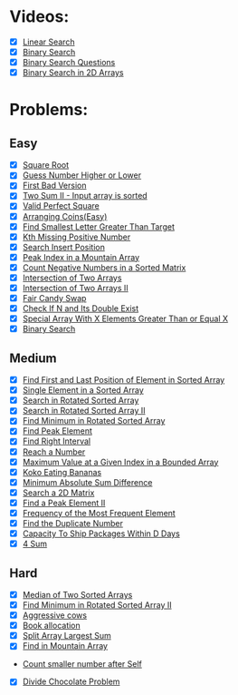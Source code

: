 # Videos:
- [X] [Linear Search](https://youtu.be/_HRA37X8N_Q)
- [X] [Binary Search](https://youtu.be/f6UU7V3szVw)
- [X] [Binary Search Questions](https://youtu.be/W9QJ8HaRvJQ)
- [X] [Binary Search in 2D Arrays](https://youtu.be/enI_KyGLYPo)

# Problems:

## Easy
- [X] [Square Root](https://leetcode.com/problems/sqrtx/)
- [X] [Guess Number Higher or Lower](https://leetcode.com/problems/guess-number-higher-or-lower/)
- [X] [First Bad Version](https://leetcode.com/problems/first-bad-version/)
- [X] [Two Sum II - Input array is sorted](https://leetcode.com/problems/two-sum-ii-input-array-is-sorted/)
- [X] [Valid Perfect Square](https://leetcode.com/problems/valid-perfect-square/)
- [X] [Arranging Coins(Easy)](https://leetcode.com/problems/arranging-coins/)
- [X] [Find Smallest Letter Greater Than Target](https://leetcode.com/problems/find-smallest-letter-greater-than-target/)
- [X] [Kth Missing Positive Number](https://leetcode.com/problems/kth-missing-positive-number/)
- [X] [Search Insert Position](https://leetcode.com/problems/search-insert-position/)
- [X] [Peak Index in a Mountain Array](https://leetcode.com/problems/peak-index-in-a-mountain-array/)
- [X] [Count Negative Numbers in a Sorted Matrix](https://leetcode.com/problems/count-negative-numbers-in-a-sorted-matrix/)
- [X] [Intersection of Two Arrays](https://leetcode.com/problems/intersection-of-two-arrays/)
- [X] [Intersection of Two Arrays II](https://leetcode.com/problems/intersection-of-two-arrays-ii/)
- [X] [Fair Candy Swap](https://leetcode.com/problems/fair-candy-swap/)
- [X] [Check If N and Its Double Exist](https://leetcode.com/problems/check-if-n-and-its-double-exist/)
- [X] [Special Array With X Elements Greater Than or Equal X](https://leetcode.com/problems/special-array-with-x-elements-greater-than-or-equal-x/)
- [X] [Binary Search](https://leetcode.com/problems/binary-search/)

## Medium
- [X] [Find First and Last Position of Element in Sorted Array](https://leetcode.com/problems/find-first-and-last-position-of-element-in-sorted-array/)
- [X] [Single Element in a Sorted Array](https://leetcode.com/problems/single-element-in-a-sorted-array/)
- [X] [Search in Rotated Sorted Array](https://leetcode.com/problems/search-in-rotated-sorted-array/)
- [X] [Search in Rotated Sorted Array II](https://leetcode.com/problems/search-in-rotated-sorted-array-ii/)
- [X] [Find Minimum in Rotated Sorted Array](https://leetcode.com/problems/find-minimum-in-rotated-sorted-array/)
- [X] [Find Peak Element](https://leetcode.com/problems/find-peak-element/)
- [X] [Find Right Interval](https://leetcode.com/problems/find-right-interval/)
- [X] [Reach a Number](https://leetcode.com/problems/reach-a-number/)
- [X] [Maximum Value at a Given Index in a Bounded Array](https://leetcode.com/problems/maximum-value-at-a-given-index-in-a-bounded-array/)
- [X] [Koko Eating Bananas](https://leetcode.com/problems/koko-eating-bananas/)
- [X] [Minimum Absolute Sum Difference](https://leetcode.com/problems/minimum-absolute-sum-difference/)
- [X] [Search a 2D Matrix](https://leetcode.com/problems/search-a-2d-matrix/)
- [X] [Find a Peak Element II](https://leetcode.com/problems/find-a-peak-element-ii/)
- [X] [Frequency of the Most Frequent Element](https://leetcode.com/problems/frequency-of-the-most-frequent-element/)
- [X] [Find the Duplicate Number](https://leetcode.com/problems/find-the-duplicate-number/)
- [X] [Capacity To Ship Packages Within D Days](https://leetcode.com/problems/capacity-to-ship-packages-within-d-days/)
- [X] [4 Sum](https://leetcode.com/problems/4sum/)

## Hard
- [X] [Median of Two Sorted Arrays](https://leetcode.com/problems/median-of-two-sorted-arrays/)
- [X] [Find Minimum in Rotated Sorted Array II](https://leetcode.com/problems/find-minimum-in-rotated-sorted-array-ii/)
- [X] [Aggressive cows](https://www.spoj.com/problems/AGGRCOW/)
- [X] [Book allocation](https://www.geeksforgeeks.org/allocate-minimum-number-pages/)
- [X] [Split Array Largest Sum](https://leetcode.com/problems/split-array-largest-sum/)
- [X] [Find in Mountain Array](https://leetcode.com/problems/find-in-mountain-array/)
- [Count smaller number after Self](https://leetcode.com/problems/count-of-smaller-numbers-after-self/)
- [X] [Divide Chocolate Problem](https://curiouschild.github.io/leetcode/2019/06/21/divide-chocolate.html)
